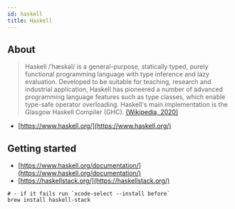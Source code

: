 ```yaml
---
id: haskell
title: Haskell
---
```


## About

> Haskell /ˈhæskəl/ is a general-purpose, statically typed, purely functional programming language with type inference and lazy evaluation. Developed to be suitable for teaching, research and industrial application, Haskell has pioneered a number of advanced programming language features such as type classes, which enable type-safe operator overloading. Haskell's main implementation is the Glasgow Haskell Compiler (GHC).
> [(Wikipedia, 2020)](<https://en.wikipedia.org/wiki/Haskell_(programming_language)>)

- [https://www.haskell.org/](https://www.haskell.org/)

## Getting started

- [https://www.haskell.org/documentation/](https://www.haskell.org/documentation/)
- [https://haskellstack.org/](https://haskellstack.org/)

```shell
# - if it fails run `xcode-select --install before`
brew install haskell-stack
```
